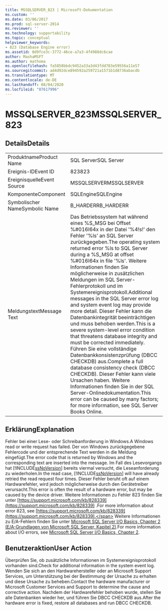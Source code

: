 ```yaml
---
title: MSSQLSERVER_823 | Microsoft-Dokumentation
ms.custom: ''
ms.date: 03/06/2017
ms.prod: sql-server-2014
ms.reviewer: ''
ms.technology: supportability
ms.topic: conceptual
helpviewer_keywords:
- 823 (Database Engine error)
ms.assetid: 0d9fce3c-3772-46ce-a7a3-4f4988dc6cae
author: MashaMSFT
ms.author: mathoma
ms.openlocfilehash: fa5858bbdc9452a33a3d43fdd783e59556a11e57
ms.sourcegitcommit: ad4d92dce894592a259721a1571b1d8736abacdb
ms.translationtype: MT
ms.contentlocale: de-DE
ms.lasthandoff: 08/04/2020
ms.locfileid: "87617996"
---
```

# <a name="mssqlserver_823"></a><span data-ttu-id="2362b-102">MSSQLSERVER_823</span><span class="sxs-lookup"><span data-stu-id="2362b-102">MSSQLSERVER_823</span></span>
    
## <a name="details"></a><span data-ttu-id="2362b-103">Details</span><span class="sxs-lookup"><span data-stu-id="2362b-103">Details</span></span>  
  
|||  
|-|-|  
|<span data-ttu-id="2362b-104">Produktname</span><span class="sxs-lookup"><span data-stu-id="2362b-104">Product Name</span></span>|<span data-ttu-id="2362b-105">SQL Server</span><span class="sxs-lookup"><span data-stu-id="2362b-105">SQL Server</span></span>|  
|<span data-ttu-id="2362b-106">Ereignis-ID</span><span class="sxs-lookup"><span data-stu-id="2362b-106">Event ID</span></span>|<span data-ttu-id="2362b-107">823</span><span class="sxs-lookup"><span data-stu-id="2362b-107">823</span></span>|  
|<span data-ttu-id="2362b-108">Ereignisquelle</span><span class="sxs-lookup"><span data-stu-id="2362b-108">Event Source</span></span>|<span data-ttu-id="2362b-109">MSSQLSERVER</span><span class="sxs-lookup"><span data-stu-id="2362b-109">MSSQLSERVER</span></span>|  
|<span data-ttu-id="2362b-110">Komponente</span><span class="sxs-lookup"><span data-stu-id="2362b-110">Component</span></span>|<span data-ttu-id="2362b-111">SQLEngine</span><span class="sxs-lookup"><span data-stu-id="2362b-111">SQLEngine</span></span>|  
|<span data-ttu-id="2362b-112">Symbolischer Name</span><span class="sxs-lookup"><span data-stu-id="2362b-112">Symbolic Name</span></span>|<span data-ttu-id="2362b-113">B_HARDERR</span><span class="sxs-lookup"><span data-stu-id="2362b-113">B_HARDERR</span></span>|  
|<span data-ttu-id="2362b-114">Meldungstext</span><span class="sxs-lookup"><span data-stu-id="2362b-114">Message Text</span></span>|<span data-ttu-id="2362b-115">Das Betriebssystem hat während eines %S_MSG bei Offset %#016I64x in der Datei '%4!s!' den Fehler '%ls' an SQL Server zurückgegeben.</span><span class="sxs-lookup"><span data-stu-id="2362b-115">The operating system returned error %ls to SQL Server during a %S_MSG at offset %#016I64x in file '%ls'.</span></span> <span data-ttu-id="2362b-116">Weitere Informationen finden Sie möglicherweise in zusätzlichen Meldungen im SQL Server-Fehlerprotokoll und im Systemereignisprotokoll.</span><span class="sxs-lookup"><span data-stu-id="2362b-116">Additional messages in the SQL Server error log and system event log may provide more detail.</span></span> <span data-ttu-id="2362b-117">Dieser Fehler kann die Datenbankintegrität beeinträchtigen und muss behoben werden.</span><span class="sxs-lookup"><span data-stu-id="2362b-117">This is a severe system-level error condition that threatens database integrity and must be corrected immediately.</span></span> <span data-ttu-id="2362b-118">Führen Sie eine vollständige Datenbankkonsistenzprüfung (DBCC CHECKDB) aus.</span><span class="sxs-lookup"><span data-stu-id="2362b-118">Complete a full database consistency check (DBCC CHECKDB).</span></span> <span data-ttu-id="2362b-119">Dieser Fehler kann viele Ursachen haben. Weitere Informationen finden Sie in der SQL Server-Onlinedokumentation.</span><span class="sxs-lookup"><span data-stu-id="2362b-119">This error can be caused by many factors; for more information, see SQL Server Books Online.</span></span>|  
  
## <a name="explanation"></a><span data-ttu-id="2362b-120">Erklärung</span><span class="sxs-lookup"><span data-stu-id="2362b-120">Explanation</span></span>  
 <span data-ttu-id="2362b-121">Fehler bei einer Lese- oder Schreibanforderung in Windows.</span><span class="sxs-lookup"><span data-stu-id="2362b-121">A Windows read or write request has failed.</span></span> <span data-ttu-id="2362b-122">Der von Windows zurückgegebene Fehlercode und der entsprechende Text werden in die Meldung eingefügt.</span><span class="sxs-lookup"><span data-stu-id="2362b-122">The error code that is returned by Windows and the corresponding text are inserted into the message.</span></span> <span data-ttu-id="2362b-123">Im Fall des Lesevorgangs hat [!INCLUDE[ssNoVersion](../../includes/ssnoversion-md.md)] bereits viermal versucht, die Leseanforderung zu wiederholen.</span><span class="sxs-lookup"><span data-stu-id="2362b-123">In the read case, [!INCLUDE[ssNoVersion](../../includes/ssnoversion-md.md)] will have already retried the read request four times.</span></span> <span data-ttu-id="2362b-124">Dieser Fehler beruht oft auf einem Hardwarefehler, wird jedoch möglicherweise durch den Gerätetreiber verursacht.</span><span class="sxs-lookup"><span data-stu-id="2362b-124">This error is often the result of a hardware error, but may be caused by the device driver.</span></span> <span data-ttu-id="2362b-125">Weitere Informationen zu Fehler 823 finden Sie unter [https://support.microsoft.com/kb/828339](https://support.microsoft.com/kb/828339) .</span><span class="sxs-lookup"><span data-stu-id="2362b-125">For more information about error 823, see [https://support.microsoft.com/kb/828339](https://support.microsoft.com/kb/828339).</span></span> <span data-ttu-id="2362b-126">Weitere Informationen zu E/A-Fehlern finden Sie unter [Microsoft SQL Server I/O Basics, Chapter 2 (E/A-Grundlagen von Microsoft SQL Server, Kapitel 2)](/previous-versions/sql/sql-server-2005/administrator/cc917726(v=technet.10)).</span><span class="sxs-lookup"><span data-stu-id="2362b-126">For more information about I/O errors, see [Microsoft SQL Server I/O Basics, Chapter 2](/previous-versions/sql/sql-server-2005/administrator/cc917726(v=technet.10)).</span></span>  
  
## <a name="user-action"></a><span data-ttu-id="2362b-127">Benutzeraktion</span><span class="sxs-lookup"><span data-stu-id="2362b-127">User Action</span></span>  
 <span data-ttu-id="2362b-128">Überprüfen Sie, ob zusätzliche Informationen im Systemereignisprotokoll vorhanden sind.</span><span class="sxs-lookup"><span data-stu-id="2362b-128">Check for additional information in the system event log.</span></span> <span data-ttu-id="2362b-129">Wenden Sie sich an den Hardwarehersteller oder an Microsoft Support Services, um Unterstützung bei der Bestimmung der Ursache zu erhalten und diese Ursache zu beheben.</span><span class="sxs-lookup"><span data-stu-id="2362b-129">Contact the hardware manufacturer or Microsoft Customer Services and Support to determine the cause and corrective action.</span></span> <span data-ttu-id="2362b-130">Nachdem der Hardwarefehler behoben wurde, stellen Sie alle Datenbanken wieder her, und führen Sie DBCC CHECKDB aus.</span><span class="sxs-lookup"><span data-stu-id="2362b-130">After the hardware error is fixed, restore all databases and run DBCC CHECKDB.</span></span>  
  
  
